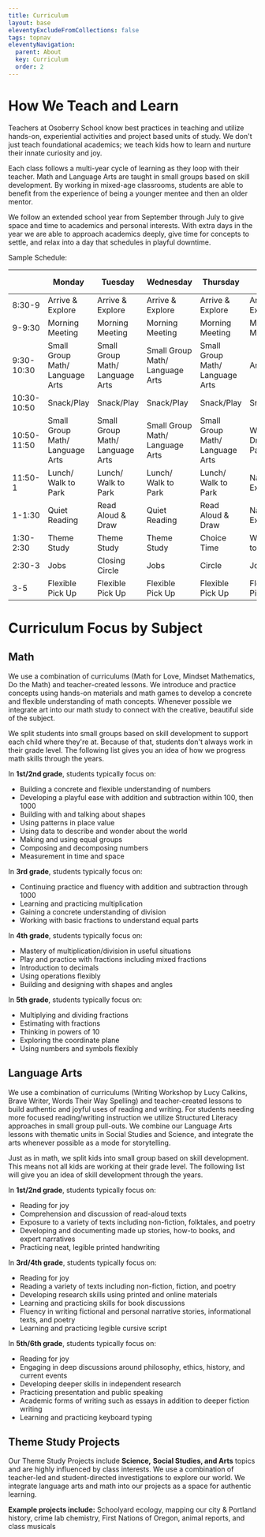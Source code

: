 ```yaml
---
title: Curriculum
layout: base
eleventyExcludeFromCollections: false
tags: topnav
eleventyNavigation:
  parent: About
  key: Curriculum
  order: 2
---
```

# How We Teach and Learn

Teachers at Osoberry School know best practices in teaching and utilize hands-on, experiential activities and project based units of study. We don't just teach foundational academics; we teach kids how to learn and nurture their innate curiosity and joy.

Each class follows a multi-year cycle of learning as they loop with their teacher. Math and Language Arts are taught in small groups based on skill development. By working in mixed-age classrooms, students are able to benefit from the experience of being a younger mentee and then an older mentor.

We follow an extended school year from September through July to give space and time to academics and personal interests. With extra days in the year we are able to approach academics deeply, give time for concepts to settle, and relax into a day that schedules in playful downtime.

Sample Schedule: 

|             | Monday                          | Tuesday                         | Wednesday                       | Thursday                        | Forest Friday         |
| ----------- | ------------------------------- | ------------------------------- | ------------------------------- | ------------------------------- | --------------------- |
| 8:30-9      | Arrive & Explore                | Arrive & Explore                | Arrive & Explore                | Arrive & Explore                | Arrive & Explore      |
| 9-9:30      | Morning Meeting                 | Morning Meeting                 | Morning Meeting                 | Morning Meeting                 | Morning Meeting       |
| 9:30-10:30  | Small Group Math/ Language Arts | Small Group Math/ Language Arts | Small Group Math/ Language Arts | Small Group Math/ Language Arts | Art                   |
| 10:30-10:50 | Snack/Play                      | Snack/Play                      | Snack/Play                      | Snack/Play                      | Snack                 |
| 10:50-11:50 | Small Group Math/ Language Arts | Small Group Math/ Language Arts | Small Group Math/ Language Arts | Small Group Math/ Language Arts | Walk or Drive to Park |
| 11:50-1     | Lunch/ Walk to Park             | Lunch/ Walk to Park             | Lunch/ Walk to Park             | Lunch/ Walk to Park             | Nature Exploration    |
| 1-1:30      | Quiet Reading                   | Read Aloud & Draw               | Quiet Reading                   | Read Aloud & Draw               | Nature Exploration    |
| 1:30-2:30   | Theme Study                     | Theme Study                     | Theme Study                     | Choice Time                     | Walk back to School   |
| 2:30-3      | Jobs | Closing Circle           | Jobs |  Circle                  | Jobs | Closing Circle           | Jobs | Closing Circle           | Closing Circle        |
| 3-5         | Flexible Pick Up                | Flexible Pick Up                | Flexible Pick Up                | Flexible Pick Up                | Flexible Pick Up      |

# Curriculum Focus by Subject

## Math

We use a combination of curriculums (Math for Love, Mindset Mathematics, Do the Math) and teacher-created lessons. We introduce and practice concepts using hands-on materials and math games to develop a concrete and flexible understanding of math concepts. Whenever possible we integrate art into our math study to connect with the creative, beautiful side of the subject.

We split students into small groups based on skill development to support each child where they're at. Because of that, students don't always work in their grade level. The following list gives you an idea of how we progress math skills through the years.

In **1st/2nd grade**, students typically focus on:

- Building a concrete and flexible understanding of numbers
- Developing a playful ease with addition and subtraction within 100, then 1000
- Building with and talking about shapes
- Using patterns in place value
- Using data to describe and wonder about the world
- Making and using equal groups
- Composing and decomposing numbers
- Measurement in time and space

In **3rd grade**, students typically focus on:

- Continuing practice and fluency with addition and subtraction through 1000
- Learning and practicing multiplication
- Gaining a concrete understanding of division
- Working with basic fractions to understand equal parts

In **4th grade**, students typically focus on:

- Mastery of multiplication/division in useful situations
- Play and practice with fractions including mixed fractions
- Introduction to decimals
- Using operations flexibly
- Building and designing with shapes and angles

In **5th grade**, students typically focus on:

- Multiplying and dividing fractions
- Estimating with fractions
- Thinking in powers of 10
- Exploring the coordinate plane
- Using numbers and symbols flexibly

## Language Arts

We use a combination of curriculums (Writing Workshop by Lucy Calkins, Brave Writer, Words Their Way Spelling) and teacher-created lessons to build authentic and joyful uses of reading and writing. For students needing more focused reading/writing instruction we utilize Structured Literacy approaches in small group pull-outs. We combine our Language Arts lessons with thematic units in Social Studies and Science, and integrate the arts whenever possible as a mode for storytelling.

Just as in math, we split kids into small group based on skill development. This means not all kids are working at their grade level. The following list will give you an idea of skill development through the years.

In **1st/2nd grade**, students typically focus on:

- Reading for joy
- Comprehension and discussion of read-aloud texts
- Exposure to a variety of texts including non-fiction, folktales, and poetry
- Developing and documenting made up stories, how-to books, and expert narratives
- Practicing neat, legible printed handwriting

In **3rd/4th grade**, students typically focus on:

- Reading for joy
- Reading a variety of texts including non-fiction, fiction, and poetry
- Developing research skills using printed and online materials
- Learning and practicing skills for book discussions
- Fluency in writing fictional and personal narrative stories, informational texts, and poetry
- Learning and practicing legible cursive script

In **5th/6th grade**, students typically focus on:

- Reading for joy
- Engaging in deep discussions around philosophy, ethics, history, and current events
- Developing deeper skills in independent research
- Practicing presentation and public speaking
- Academic forms of writing such as essays in addition to deeper fiction writing
- Learning and practicing keyboard typing

## Theme Study Projects

Our Theme Study Projects include **Science,** **Social Studies, and Arts** topics and are highly influenced by class interests. We use a combination of teacher-led and student-directed investigations to explore our world. We integrate language arts and math into our projects as a space for authentic learning.

**Example projects include:** Schoolyard ecology, mapping our city & Portland history, crime lab chemistry, First Nations of Oregon, animal reports, and class musicals
